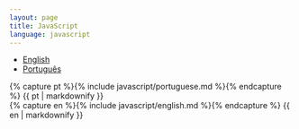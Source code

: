 ```yaml
---
layout: page
title: JavaScript
language: javascript
---
```


<div class="container main-content">
    <div class="row">
        <div class="span3">
            <ul class="unstyled" id="languages-nav" data-spy="affix">
                <li><a href="#english">English</a></li>
                <li><a href="#portuguese">Português</a></li>
            </ul>
        </div>
        <div class="span9">
            <div class="tab-content">
                <div class="tab-pane" id="portuguese">
                {% capture pt %}{% include javascript/portuguese.md %}{% endcapture %}
                {{ pt | markdownify }}
                </div>
                <div class="tab-pane" id="english">
                {% capture en %}{% include javascript/english.md %}{% endcapture %}
                {{ en | markdownify }}
                </div>
            </div>
        </div>
    </div>
</div>
